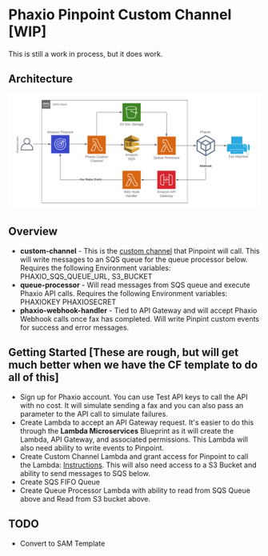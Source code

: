 # Phaxio Pinpoint Custom Channel [WIP]
This is still a work in process, but it does work.

## Architecture
![architecture](architecture.png)

## Overview
- **custom-channel** - This is the [custom channel](https://docs.aws.amazon.com/pinpoint/latest/developerguide/channels-custom.html) that Pinpoint will call.  This will write messages to an SQS queue for the queue processor below. Requires the following Environment variables: PHAXIO_SQS_QUEUE_URL, S3_BUCKET
- **queue-processor** - Will read messages from SQS queue and execute Phaxio API calls. Requires the following Environment variables: PHAXIOKEY PHAXIOSECRET
- **phaxio-webhook-handler** - Tied to API Gateway and will accept Phaxio Webhook calls once fax has completed.  Will write Pinpint custom events for success and error messages.

## Getting Started [These are rough, but will get much better when we have the CF template to do all of this]
- Sign up for Phaxio account.  You can use Test API keys to call the API with no cost.  It will simulate sending a fax and you can also pass an parameter to the API call to simulate failures.
- Create Lambda to accept an API Gateway request.  It's easier to do this through the **Lambda Microservices** Blueprint as it will create the Lambda, API Gateway, and associated permissions.  This Lambda will also need ability to write events to Pinpoint.
- Create Custom Channel Lambda and grant access for Pinpoint to call the Lambda: [Instructions](https://docs.aws.amazon.com/pinpoint/latest/developerguide/channels-custom.html).  This will also need access to a S3 Bucket and ability to send messages to SQS below.
- Create SQS FIFO Queue
- Create Queue Processor Lambda with ability to read from SQS Queue above and Read from S3 bucket above.

## TODO
- Convert to SAM Template